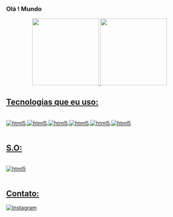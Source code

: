 ### Olá ! Mundo 

<div align="center">
  <a href="https://github.com/SmokeBr">
  <img height="180em" src="https://github-readme-stats.vercel.app/api?username=smokebr&show_icons=true&theme=dark" />
  <img height="180em" src="https://github-readme-stats.vercel.app/api/top-langs/?username=smokebr&layout=compact&langs_count=7&theme=dracula" />
</div>




## Tecnologias que eu uso: ##

<div style="display: inline_block"><br>
  <img align="center" alt="html5" src="https://img.shields.io/badge/Python-14354C?style=for-the-badge&logo=python&logoColor=white" />
  <img align="center" alt="html5" src="https://img.shields.io/badge/JavaScript-F7DF1E?style=for-the-badge&logo=javascript&logoColor=black" />
  <img align="center" alt="html5" src="https://img.shields.io/badge/Dart-0175C2?style=for-the-badge&logo=dart&logoColor=white" />
  <img align="center" alt="html5" src="https://img.shields.io/badge/Ruby-CC342D?style=for-the-badge&logo=ruby&logoColor=white" />
  <img align="center" alt="html5" src="https://img.shields.io/badge/Shell_Script-121011?style=for-the-badge&logo=gnu-bash&logoColor=white" />
   <img align="center" alt="html5" src="https://img.shields.io/badge/Java-ED8B00?style=for-the-badge&logo=java&logoColor=white" />
  </div>
<br>

## S.O:
<div style="display: inline_block"><br>
  <img align="center" alt="html5" src="https://img.shields.io/badge/Ubuntu-E95420?style=for-the-badge&logo=ubuntu&logoColor=white" />
</div>
<br>

## Contato: ##
[![Instagram](https://img.shields.io/badge/Instagram-E4405F?style=for-the-badge&logo=instagram&logoColor=white)](https://www.instagram.com/javascript_python/?hl=pt-br)
